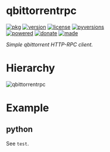 # qbittorrentrpc

<badges>[![pkg](https://img.shields.io/badge/pkg-qbittorrentrpc-808080.svg)](http://code.foxe6.kozow.com/qbittorrentrpc/)
[![version](https://img.shields.io/pypi/v/qbittorrentrpc.svg)](https://pypi.org/project/qbittorrentrpc/)
[![license](https://img.shields.io/pypi/l/qbittorrentrpc.svg)](https://pypi.org/project/qbittorrentrpc/)
[![pyversions](https://img.shields.io/pypi/pyversions/qbittorrentrpc.svg)](https://pypi.org/project/qbittorrentrpc/)  
[![powered](https://img.shields.io/badge/Say-Thanks-ddddff.svg)](https://saythanks.io/to/foxe6)
[![donate](https://img.shields.io/badge/Donate-Paypal-0070ba.svg)](https://paypal.me/foxe6)
[![made](https://img.shields.io/badge/Made%20with-PyCharm-red.svg)](https://www.jetbrains.com/pycharm/)
</badges>

<i>Simple qbittorrent HTTP-RPC client.</i>

# Hierarchy

![qbittorrentrpc](http://code.foxe6.kozow.com/qbittorrentrpc/qbittorrentrpc.svg)

# Example

## python
See `test`.